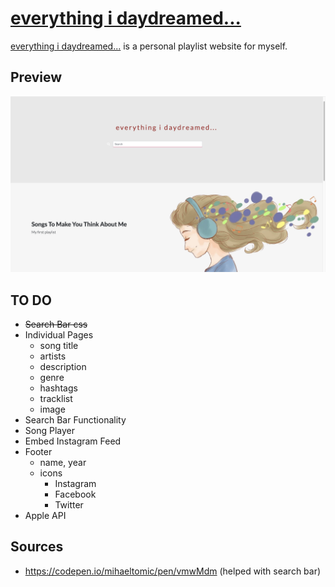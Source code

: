 # [everything i daydreamed...](https://jachisam.github.io/everythingidaydreamed/)

[everything i daydreamed...](https://jachisam.github.io/everythingidaydreamed/) is a personal playlist website for myself.

## Preview

[![Landing Page Preview](https://raw.githubusercontent.com/jachisam/everythingidaydreamed/master/images/everythingidaydreamed.png)](https://jachisam.github.io/everythingidaydreamed/)

## TO DO
- ~~Search Bar css~~
- Individual Pages
  - song title
  - artists
  - description
  - genre
  - hashtags
  - tracklist
  - image
- Search Bar Functionality
- Song Player
- Embed Instagram Feed
- Footer
  - name, year
  - icons
    - Instagram
    - Facebook
    - Twitter
- Apple API

## Sources
 - https://codepen.io/mihaeltomic/pen/vmwMdm (helped with search bar)
